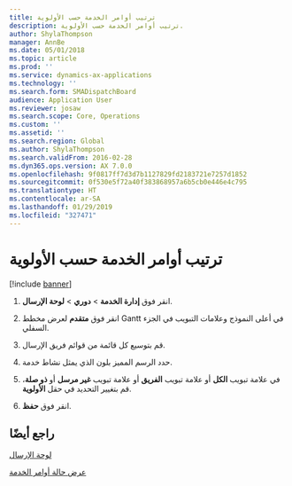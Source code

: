 ```yaml
---
title: ترتيب أوامر الخدمة حسب الأولوية
description: ترتيب أوامر الخدمة حسب الأولوية.
author: ShylaThompson
manager: AnnBe
ms.date: 05/01/2018
ms.topic: article
ms.prod: ''
ms.service: dynamics-ax-applications
ms.technology: ''
ms.search.form: SMADispatchBoard
audience: Application User
ms.reviewer: josaw
ms.search.scope: Core, Operations
ms.custom: ''
ms.assetid: ''
ms.search.region: Global
ms.author: ShylaThompson
ms.search.validFrom: 2016-02-28
ms.dyn365.ops.version: AX 7.0.0
ms.openlocfilehash: 9f0817ff7d3d7b1127829fd2183721e7257d1852
ms.sourcegitcommit: 0f530e5f72a40f383868957a6b5cb0e446e4c795
ms.translationtype: HT
ms.contentlocale: ar-SA
ms.lasthandoff: 01/29/2019
ms.locfileid: "327471"
---
```

# <a name="prioritize-service-orders"></a>ترتيب أوامر الخدمة حسب الأولوية 

[!include [banner](../includes/banner.md)]


1.  انقر فوق **إدارة الخدمة** \> **دوري** \> **لوحة الإرسال‬**.

2.  انقر فوق **متقدم** لعرض مخطط Gantt في أعلى النموذج وعلامات التبويب في الجزء السفلي.

3.  قم بتوسيع كل قائمة من قوائم فريق الإرسال.

4.  حدد الرسم المميز بلون الذي يمثل نشاط خدمة.

5.  في علامة تبويب **الكل** أو علامة تبويب **الفريق** أو علامة تبويب **غير مرسل** أو **ذو صلة**، قم بتغيير التحديد في حقل **الأولوية**.

6.  انقر فوق **حفظ**.

## <a name="see-also"></a>راجع أيضًا

[لوحة الإرسال](dispatch-board.md)

[عرض حالة أوامر الخدمة](view-the-status-of-service-orders.md)

  


